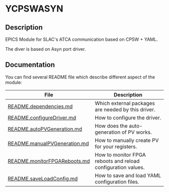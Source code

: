 # YCPSWASYN

## Description

EPICS Module for SLAC's ATCA communication based on CPSW + YAML.

The diver is based on Asyn port driver.

## Documentation

You can find several README file which describe different aspect of the module:

File                          									| Description
----------------------------------------------------------------|--------------------------------------
[README.dependencies.md](README.dependencies.md)        		| Which external packages are needed by this driver.
[README.configureDriver.md](README.configureDriver.md)     		| How to configure the driver.
[README.autoPVGeneration.md](README.autoPVGeneration.md)   		| How does the auto-generation of PV works.
[README.manualPVGeneration.md](README.manualPVGeneration.md)  	| How to manually create PV for your registers.
[README.monitorFPGAReboots.md](README.monitorFPGAReboots.md)  	| How to monitor FPGA reboots and reload configuration values.
[README.saveLoadConfig.md](README.saveLoadConfig.md)      		| How to save and load YAML configuration files.
